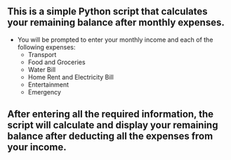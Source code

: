## This is a simple Python script that calculates your remaining balance after monthly expenses.
- You will be prompted to enter your monthly income and each of the following expenses: 
  - Transport
  - Food and Groceries
  - Water Bill
  - Home Rent and Electricity Bill
  - Entertainment
  - Emergency
## After entering all the required information, the script will calculate and display your remaining balance after deducting all the expenses from your income.

